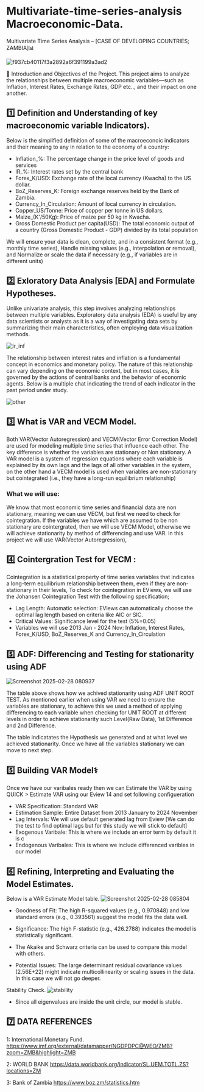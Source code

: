 # Multivariate-time-series-analysis Macroeconomic-Data.
Multivariate Time Series Analysis – [CASE OF DEVELOPING COUNTRIES; ZAMBIA]📊

![f937cb40117f3a2892a6f391199a3ad2](https://github.com/user-attachments/assets/e6ca1a05-49aa-4aff-bd87-013833702164)

📌 Introduction and Objectives of the Project.
This project aims to analyze the relationships between multiple macroeconomic variables—such as Inflation, Interest Rates, Exchange Rates, GDP etc.., and their impact on one another.

## 1️⃣ Definition and Understanding of key macroeconomic variable Indicators). 

Below is the simplified definition of some of the macroeconoic indicators and their meaning to any in relation to the economy of a country:
- Inflation_%: The percentage change in the price level of goods and services
- IR_%: Interest rates set by the central bank
- Forex_K/USD: Exchange rate of the local currency (Kwacha) to the US dollar.
- BoZ_Reserves_K: Foreign exchange reserves held by the Bank of Zambia.
- Currency_In_Circulation: Amount of local currency in circulation.
- Copper_US/Tonne: Price of copper per tonne in US dollars.
- Maize_(K'/50Kg): Price of maize per 50 kg in Kwacha.
- Gross Domestic Product per capita(USD): The total economic output of a country (Gross Domestic Product - GDP) divided by its total population

We will ensure your data is clean, complete, and in a consistent format (e.g., monthly time series), Handle missing values (e.g., interpolation or removal), and Normalize or scale the data if necessary (e.g., if variables are in different units)
  
## 2️⃣ Exloratory Data Analysis [EDA] and Formulate Hypotheses.

Unlike univariate analysis, this step involves analyzing relationships between multiple variables. Exploratory data analysis (EDA) is useful by any data scientists or analysts as it is a way of investigating data sets by summarizing their main characteristics, often employing data visualization methods. 

![ir_inf](https://github.com/user-attachments/assets/1b1ba4a2-867a-4ac2-8b21-aed3ae48be71)

The relationship between interest rates and inflation is a fundamental concept in economics and monetary policy. The nature of this relationship can vary depending on the economic context, but in most cases, it is governed by the actions of central banks and the behavior of economic agents. Below is a multiple chat indicating the trend of each indicator in the past period under study.

![other](https://github.com/user-attachments/assets/00d64f51-b952-4d8e-aa23-45f56bca8471)

  
## 3️⃣ What is VAR and VECM Model.
Both VAR(Vector Autoregression) and VECM(Vector Error Correction Model) are used for modeling multiple time series that influence each other. The key difference is whether the variables are stationary or Non stationary. A VAR model is a system of regression equations where each variable is explained by its own lags and the lags of all other variables in the system, on the other hand a VECM model is used when variables are non-stationary but cointegrated (i.e., they have a long-run equilibrium relationship)

### What we will use:
We know that most economic time series and financial data are non stationary, meaning we can use VECM, but first we need to check for cointegration. If the variables we have which are assumed to be non stationary are cointergrated, then we will use VECM Model, otherwise we will achieve stationarity by method of differencing and use VAR. in this project we will use VAR(Vector Autoregression),

## 4️⃣ Cointergration Test for VECM :
Cointegration is a statistical property of time series variables that indicates a long-term equilibrium relationship between them, even if they are non-stationary in their levels, To check for cointegration in EViews, we will use the Johansen Cointegration Test with the following specification;

- Lag Length: Automatic selection: EViews can automatically choose the optimal lag length based on criteria like AIC or SIC.
- Critical Values: Significance level for the test (5%=0.05)
- Variables we will use 2013 Jan - 2024 Nov: Inflation, Interest Rates, Forex_K/USD, BoZ_Reserves_K and Currency_In_Circulation
  
## 5️⃣ ADF: Differencing and Testing for stationarity using ADF
![Screenshot 2025-02-28 080937](https://github.com/user-attachments/assets/0a07f423-6bba-4708-90ab-02d9286461d1)

The table above shows how we achived stationarity using ADF UNIT ROOT TEST. As mentioned earlier when using VAR we need to ensure the variables are stationary, to achieve this we used a method of applying differencing to each variable when checking for UNIT ROOT at different levels in order to achieve stationarity such Level(Raw Data), 1st Difference and 2nd Difference.

The table indicatates the Hypothesis we generated and at what level we achieved stationarity. Once we have all the variables stationary we can move to next step.

## 5️⃣ Building VAR Model⚕️

Once we have our varibales ready then we can Estimate the VAR by using QUICK > Estimate VAR using our Eview 14 and set following configueration
- VAR Specification: Standard VAR
- Estimation Sample: Entire Dataset from 2013 January to 2024 November
- Lag Intervals: We will use default generated lag from Eview [We can do the test to find optimal lags but for this study we will stick to default]
- Exogenous Varibale: This is where we include an error term by default it is c
- Endogenous Varibales: This is where we include differenced varibles in our model

## 6️⃣ Refining, Interpreting and Evaluating the Model Estimates.

Below is a VAR Estimate Model table.
![Screenshot 2025-02-28 085804](https://github.com/user-attachments/assets/e500cc21-3ddf-416c-98ef-3f926121a1bd)

- Goodness of Fit: The high R-squared values (e.g., 0.970848) and low standard errors (e.g., 0.393561) suggest the model fits the data well.

- Significance: The high F-statistic (e.g., 426.2788) indicates the model is statistically significant.
  
- The Akaike and Schwarz criteria can be used to compare this model with others.
  
- Potential Issues: The large determinant residual covariance values (2.56E+22) might indicate multicollinearity or scaling issues in the data. In this case we will not go deeper.

Stability Check.
![stability](https://github.com/user-attachments/assets/61570466-982f-41ca-a61f-be3a7903fa3e)

- Since all eigenvalues are inside the unit circle, our model is stable.
  
## 7️⃣ DATA REFERENCES

1: International Monetary Fund. https://www.imf.org/external/datamapper/NGDPDPC@WEO/ZMB?zoom=ZMB&highlight=ZMB

2: WORLD BANK https://data.worldbank.org/indicator/SL.UEM.TOTL.ZS?locations=ZM

3: Bank of Zambia https://www.boz.zm/statistics.htm









